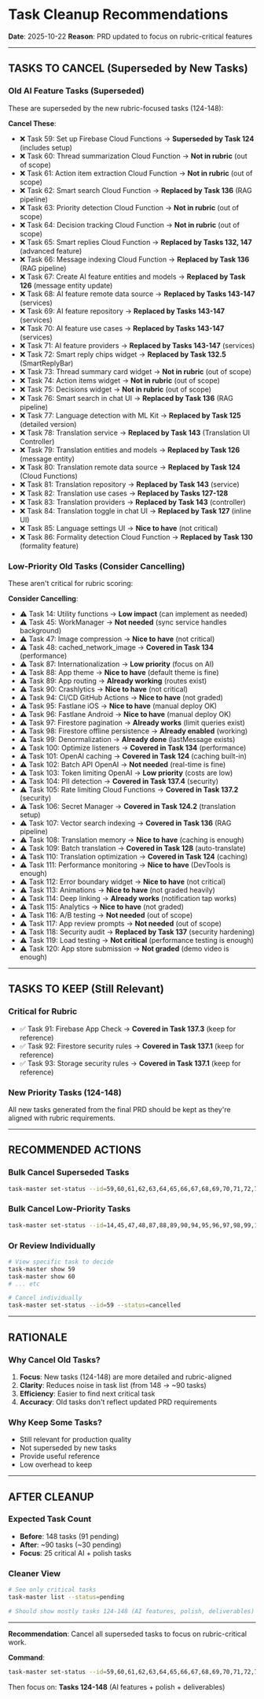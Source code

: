 # Task Cleanup Recommendations

**Date**: 2025-10-22
**Reason**: PRD updated to focus on rubric-critical features

---

## TASKS TO CANCEL (Superseded by New Tasks)

### Old AI Feature Tasks (Superseded)
These are superseded by the new rubric-focused tasks (124-148):

**Cancel These**:
- ❌ Task 59: Set up Firebase Cloud Functions → **Superseded by Task 124** (includes setup)
- ❌ Task 60: Thread summarization Cloud Function → **Not in rubric** (out of scope)
- ❌ Task 61: Action item extraction Cloud Function → **Not in rubric** (out of scope)
- ❌ Task 62: Smart search Cloud Function → **Replaced by Task 136** (RAG pipeline)
- ❌ Task 63: Priority detection Cloud Function → **Not in rubric** (out of scope)
- ❌ Task 64: Decision tracking Cloud Function → **Not in rubric** (out of scope)
- ❌ Task 65: Smart replies Cloud Function → **Replaced by Tasks 132, 147** (advanced feature)
- ❌ Task 66: Message indexing Cloud Function → **Replaced by Task 136** (RAG pipeline)
- ❌ Task 67: Create AI feature entities and models → **Replaced by Task 126** (message entity update)
- ❌ Task 68: AI feature remote data source → **Replaced by Tasks 143-147** (services)
- ❌ Task 69: AI feature repository → **Replaced by Tasks 143-147** (services)
- ❌ Task 70: AI feature use cases → **Replaced by Tasks 143-147** (services)
- ❌ Task 71: AI feature providers → **Replaced by Tasks 143-147** (services)
- ❌ Task 72: Smart reply chips widget → **Replaced by Task 132.5** (SmartReplyBar)
- ❌ Task 73: Thread summary card widget → **Not in rubric** (out of scope)
- ❌ Task 74: Action items widget → **Not in rubric** (out of scope)
- ❌ Task 75: Decisions widget → **Not in rubric** (out of scope)
- ❌ Task 76: Smart search in chat UI → **Replaced by Task 136** (RAG pipeline)
- ❌ Task 77: Language detection with ML Kit → **Replaced by Task 125** (detailed version)
- ❌ Task 78: Translation service → **Replaced by Task 143** (Translation UI Controller)
- ❌ Task 79: Translation entities and models → **Replaced by Task 126** (message entity)
- ❌ Task 80: Translation remote data source → **Replaced by Task 124** (Cloud Functions)
- ❌ Task 81: Translation repository → **Replaced by Task 143** (service)
- ❌ Task 82: Translation use cases → **Replaced by Tasks 127-128**
- ❌ Task 83: Translation providers → **Replaced by Task 143** (controller)
- ❌ Task 84: Translation toggle in chat UI → **Replaced by Task 127** (inline UI)
- ❌ Task 85: Language settings UI → **Nice to have** (not critical)
- ❌ Task 86: Formality detection Cloud Function → **Replaced by Task 130** (formality feature)

### Low-Priority Old Tasks (Consider Cancelling)
These aren't critical for rubric scoring:

**Consider Cancelling**:
- ⚠️ Task 14: Utility functions → **Low impact** (can implement as needed)
- ⚠️ Task 45: WorkManager → **Not needed** (sync service handles background)
- ⚠️ Task 47: Image compression → **Nice to have** (not critical)
- ⚠️ Task 48: cached_network_image → **Covered in Task 134** (performance)
- ⚠️ Task 87: Internationalization → **Low priority** (focus on AI)
- ⚠️ Task 88: App theme → **Nice to have** (default theme is fine)
- ⚠️ Task 89: App routing → **Already working** (routes exist)
- ⚠️ Task 90: Crashlytics → **Nice to have** (not critical)
- ⚠️ Task 94: CI/CD GitHub Actions → **Nice to have** (not graded)
- ⚠️ Task 95: Fastlane iOS → **Nice to have** (manual deploy OK)
- ⚠️ Task 96: Fastlane Android → **Nice to have** (manual deploy OK)
- ⚠️ Task 97: Firestore pagination → **Already works** (limit queries exist)
- ⚠️ Task 98: Firestore offline persistence → **Already enabled** (working)
- ⚠️ Task 99: Denormalization → **Already done** (lastMessage exists)
- ⚠️ Task 100: Optimize listeners → **Covered in Task 134** (performance)
- ⚠️ Task 101: OpenAI caching → **Covered in Task 124** (caching built-in)
- ⚠️ Task 102: Batch API OpenAI → **Not needed** (real-time is fine)
- ⚠️ Task 103: Token limiting OpenAI → **Low priority** (costs are low)
- ⚠️ Task 104: PII detection → **Covered in Task 137.4** (security)
- ⚠️ Task 105: Rate limiting Cloud Functions → **Covered in Task 137.2** (security)
- ⚠️ Task 106: Secret Manager → **Covered in Task 124.2** (translation setup)
- ⚠️ Task 107: Vector search indexing → **Covered in Task 136** (RAG pipeline)
- ⚠️ Task 108: Translation memory → **Nice to have** (caching is enough)
- ⚠️ Task 109: Batch translation → **Covered in Task 128** (auto-translate)
- ⚠️ Task 110: Translation optimization → **Covered in Task 124** (caching)
- ⚠️ Task 111: Performance monitoring → **Nice to have** (DevTools is enough)
- ⚠️ Task 112: Error boundary widget → **Nice to have** (not critical)
- ⚠️ Task 113: Animations → **Nice to have** (not graded heavily)
- ⚠️ Task 114: Deep linking → **Already works** (notification tap works)
- ⚠️ Task 115: Analytics → **Nice to have** (not graded)
- ⚠️ Task 116: A/B testing → **Not needed** (out of scope)
- ⚠️ Task 117: App review prompts → **Not needed** (out of scope)
- ⚠️ Task 118: Security audit → **Replaced by Task 137** (security hardening)
- ⚠️ Task 119: Load testing → **Not critical** (performance testing is enough)
- ⚠️ Task 120: App store submission → **Not graded** (demo video is enough)

---

## TASKS TO KEEP (Still Relevant)

### Critical for Rubric
- ✅ Task 91: Firebase App Check → **Covered in Task 137.3** (keep for reference)
- ✅ Task 92: Firestore security rules → **Covered in Task 137.1** (keep for reference)
- ✅ Task 93: Storage security rules → **Covered in Task 137.1** (keep for reference)

### New Priority Tasks (124-148)
All new tasks generated from the final PRD should be kept as they're aligned with rubric requirements.

---

## RECOMMENDED ACTIONS

### Bulk Cancel Superseded Tasks
```bash
task-master set-status --id=59,60,61,62,63,64,65,66,67,68,69,70,71,72,73,74,75,76,77,78,79,80,81,82,83,84,85,86 --status=cancelled
```

### Bulk Cancel Low-Priority Tasks
```bash
task-master set-status --id=14,45,47,48,87,88,89,90,94,95,96,97,98,99,100,101,102,103,104,105,106,107,108,109,110,111,112,113,114,115,116,117,118,119,120 --status=cancelled
```

### Or Review Individually
```bash
# View specific task to decide
task-master show 59
task-master show 60
# ... etc

# Cancel individually
task-master set-status --id=59 --status=cancelled
```

---

## RATIONALE

### Why Cancel Old Tasks?
1. **Focus**: New tasks (124-148) are more detailed and rubric-aligned
2. **Clarity**: Reduces noise in task list (from 148 → ~90 tasks)
3. **Efficiency**: Easier to find next critical task
4. **Accuracy**: Old tasks don't reflect updated PRD requirements

### Why Keep Some Tasks?
- Still relevant for production quality
- Not superseded by new tasks
- Provide useful reference
- Low overhead to keep

---

## AFTER CLEANUP

### Expected Task Count
- **Before**: 148 tasks (91 pending)
- **After**: ~90 tasks (~30 pending)
- **Focus**: 25 critical AI + polish tasks

### Cleaner View
```bash
# See only critical tasks
task-master list --status=pending

# Should show mostly tasks 124-148 (AI features, polish, deliverables)
```

---

**Recommendation**: Cancel all superseded tasks to focus on rubric-critical work.

**Command**:
```bash
task-master set-status --id=59,60,61,62,63,64,65,66,67,68,69,70,71,72,73,74,75,76,77,78,79,80,81,82,83,84,85,86,14,45,47,48,87,88,89,90,94,95,96,97,98,99,100,101,102,103,104,105,106,107,108,109,110,111,112,113,114,115,116,117,118,119,120 --status=cancelled
```

Then focus on: **Tasks 124-148** (AI features + polish + deliverables)
